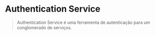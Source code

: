 # Authentication Service

> Authentication Service é uma ferramenta de autenticação para um conglomerado de serviços.